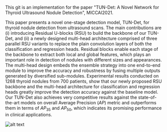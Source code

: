 This git is an implementation for the paper "TUN-Det: A Novel Network for Thyroid Ultrasound Nodule Detection", MICCAI2021.


This paper presents a novel one-stage detection model, TUN-Det, for thyroid nodule detection from ultrasound scans. 
The main contributions are (i) introducing Residual U-blocks (RSU) to build the backbone of our TUN-Det, and (ii) a newly designed multi-head architecture comprised of three parallel RSU variants to replace the plain convolution layers of both the classification and regression heads.
Residual blocks enable each stage of the backbone to extract both local and global features, which plays an important role in detection of nodules with different sizes and appearances.
The multi-head design embeds the ensemble strategy into one end-to-end module to improve the accuracy and robustness by fusing multiple outputs generated by diversified sub-modules. 
Experimental results conducted on 1268 thyroid nodules from 700 patients, 
show that our newly proposed RSU backbone and the multi-head architecture for classification and regression heads greatly improve the detection accuracy against the baseline model. 
Our TUN-Det also achieves very competitive results against the state-of-the-art models on overall Average Precision ($AP$) metric and outperforms them in terms of $AP_{35}$ and $AP_{50}$, which indicates its promising performance in clinical applications.

![alt text](https://user-images.githubusercontent.com/76500053/134971961-7dee5cf4-cc50-45b9-a927-497ea1074f10.png)